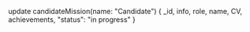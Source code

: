 update candidateMission(name: "Candidate") {
  _id,
  info,
  role,
  name,
  CV,
  achievements,
  "status": "in progress"
}